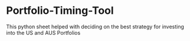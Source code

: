 # Portfolio-Timing-Tool
This python sheet helped with deciding on the best strategy for investing into the US and AUS Portfolios
